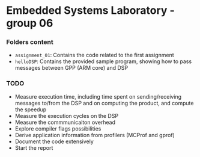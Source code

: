 # Embedded Systems Laboratory - group 06

### Folders content
- `assignment_01`: Contains the code related to the first assignment
- `helloDSP`: Contains the provided sample program, showing how to pass messages between GPP (ARM core) and DSP

### TODO
- Measure execution time, including time spent on sending/receiving messages to/from the DSP and on computing the product, and compute the speedup
- Measure the execution cycles on the DSP
- Measure the commmunicaiton overhead
- Explore compiler flags possibilities
- Derive application information from profilers (MCProf and gprof)
- Document the code extensively
- Start the report
